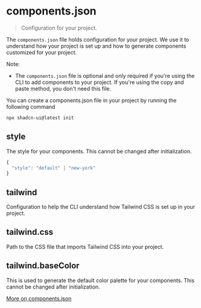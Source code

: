 # components.json

> Configuration for your project.

The `components.json` file holds configuration for your project. We use it to understand how your project is set up and how to generate components customized for your project.

Note:

- The `components.json` file is optional and only required if you're using the CLI to add components to your project. If you're using the copy and paste method, you don't need this file.

You can create a components.json file in your project by running the following command

```bash
npx shadcn-ui@latest init
```

## style

The style for your components. This cannot be changed after initialization.

```js
{
  "style": "default" | "new-york"
}
```

## tailwind

Configuration to help the CLI understand how Tailwind CSS is set up in your project.

## tailwind.css

Path to the CSS file that imports Tailwind CSS into your project.

## tailwind.baseColor

This is used to generate the default color palette for your components. This cannot be changed after initialization.

[More on components.json](https://ui.shadcn.com/docs/components-json)
